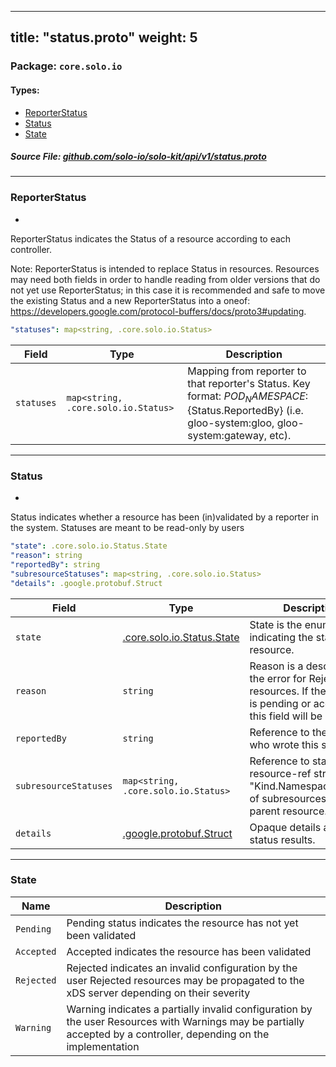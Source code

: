 
---
title: "status.proto"
weight: 5
---

<!-- Code generated by solo-kit. DO NOT EDIT. -->


### Package: `core.solo.io` 
#### Types:


- [ReporterStatus](#reporterstatus)
- [Status](#status)
- [State](#state)
  



##### Source File: [github.com/solo-io/solo-kit/api/v1/status.proto](https://github.com/solo-io/solo-kit/blob/master/api/v1/status.proto)





---
### ReporterStatus

 
*
ReporterStatus indicates the Status of a resource according to each controller.

Note: ReporterStatus is intended to replace Status in resources. Resources may need both fields
in order to handle reading from older versions that do not yet use ReporterStatus; in this case
it is recommended and safe to move the existing Status and a new ReporterStatus into a oneof:
https://developers.google.com/protocol-buffers/docs/proto3#updating.

```yaml
"statuses": map<string, .core.solo.io.Status>

```

| Field | Type | Description |
| ----- | ---- | ----------- | 
| `statuses` | `map<string, .core.solo.io.Status>` | Mapping from reporter to that reporter's Status. Key format: ${POD_NAMESPACE}:${Status.ReportedBy} (i.e. gloo-system:gloo, gloo-system:gateway, etc). |




---
### Status

 
*
Status indicates whether a resource has been (in)validated by a reporter in the system.
Statuses are meant to be read-only by users

```yaml
"state": .core.solo.io.Status.State
"reason": string
"reportedBy": string
"subresourceStatuses": map<string, .core.solo.io.Status>
"details": .google.protobuf.Struct

```

| Field | Type | Description |
| ----- | ---- | ----------- | 
| `state` | [.core.solo.io.Status.State](../status.proto.sk/#state) | State is the enum indicating the state of the resource. |
| `reason` | `string` | Reason is a description of the error for Rejected resources. If the resource is pending or accepted, this field will be empty. |
| `reportedBy` | `string` | Reference to the reporter who wrote this status. |
| `subresourceStatuses` | `map<string, .core.solo.io.Status>` | Reference to statuses (by resource-ref string: "Kind.Namespace.Name") of subresources of the parent resource. |
| `details` | [.google.protobuf.Struct](https://developers.google.com/protocol-buffers/docs/reference/csharp/class/google/protobuf/well-known-types/struct) | Opaque details about status results. |




---
### State



| Name | Description |
| ----- | ----------- | 
| `Pending` | Pending status indicates the resource has not yet been validated |
| `Accepted` | Accepted indicates the resource has been validated |
| `Rejected` | Rejected indicates an invalid configuration by the user Rejected resources may be propagated to the xDS server depending on their severity |
| `Warning` | Warning indicates a partially invalid configuration by the user Resources with Warnings may be partially accepted by a controller, depending on the implementation |





<!-- Start of HubSpot Embed Code -->
<script type="text/javascript" id="hs-script-loader" async defer src="//js.hs-scripts.com/5130874.js"></script>
<!-- End of HubSpot Embed Code -->
